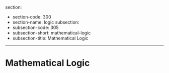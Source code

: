 section:
  - section-code:     300
  - section-name:     logic
subsection:
  - subsection-code:  305
  - subsection-short: mathematical-logic
  - subsection-title: Mathematical Logic

---

# Mathematical Logic

